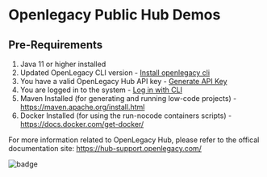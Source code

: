 # Openlegacy Public Hub Demos

## Pre-Requirements

1. Java 11 or higher installed
2. Updated OpenLegacy CLI version - [Install openlegacy cli](https://hub-support.openlegacy.com/en/article/getting-started-2815303#step-1-install-openlegacy-cli)
3. You have a valid OpenLegacy Hub API key - [Generate API Key](https://hub-support.openlegacy.com/en/article/getting-started-2815303#step-3-generate-api-keys)
4. You are logged in to the system - [Log in with CLI](https://hub-support.openlegacy.com/en/article/getting-started-2815303#step-4-log-in-to-ol-hub-from-the-cli-tool)
5. Maven Installed (for generating and running low-code projects) - https://maven.apache.org/install.html
6. Docker Installed (for using the run-nocode containers scripts) - https://docs.docker.com/get-docker/

For more information related to OpenLegacy Hub, please refer to the offical documentation site: https://hub-support.openlegacy.com/


![badge](https://img.shields.io/endpoint?url=https://gist.githubusercontent.com/Ruslan1abramov/0b5e30084b16b197435339cc5b7fe7d2/raw/as400-cobol-insurance.json)
